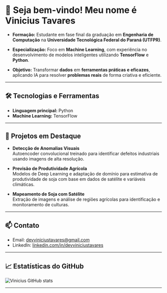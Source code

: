 # 👋 Seja bem-vindo! Meu nome é Vinicius Tavares

- **Formação:** Estudante em fase final da graduação em **Engenharia de Computação** na **Universidade Tecnológica Federal do Paraná (UTFPR)**.

- **Especialização:** Foco em **Machine Learning**, com experiência no desenvolvimento de modelos inteligentes utilizando **TensorFlow** e **Python**.

- **Objetivo:** Transformar **dados** em **ferramentas práticas e eficazes**, aplicando IA para resolver **problemas reais** de forma criativa e eficiente.

---

## 🛠 Tecnologias e Ferramentas

- **Linguagem principal:** Python  
- **Machine Learning:** TensorFlow
---

## 🔭 Projetos em Destaque

- **Detecção de Anomalias Visuais**  
  Autoencoder convolucional treinado para identificar defeitos industriais usando imagens de alta resolução.  

- **Previsão de Produtividade Agrícola**  
  Modelos de Deep Learning e adaptação de domínio para estimativa de produtividade de soja com base em dados de satélite e variáveis climáticas.  

- **Mapeamento de Soja com Satélite**  
  Extração de imagens e análise de regiões agrícolas para identificação e monitoramento de culturas.

---

## 📫 Contato

- Email: [devviniciustavares@gmail.com](mailto:devviniciustavares@email.com)  
- LinkedIn: [linkedin.com/in/devviniciustavares](linkedin.com/in/devviniciustavares)  

---

## 📈 Estatísticas do GitHub

![Vinicius GitHub stats](https://github-readme-stats.vercel.app/api?username=ViniciusTavaresSousa&show_icons=true&theme=radical)

---
